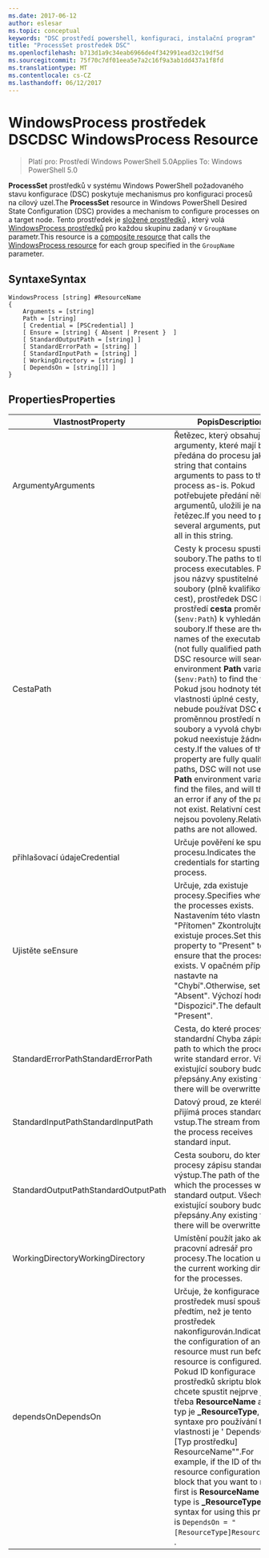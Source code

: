 ```yaml
---
ms.date: 2017-06-12
author: eslesar
ms.topic: conceptual
keywords: "DSC prostředí powershell, konfiguraci, instalační program"
title: "ProcessSet prostředek DSC"
ms.openlocfilehash: b713d1a9c34eab6966de4f342991ead32c19df5d
ms.sourcegitcommit: 75f70c7df01eea5e7a2c16f9a3ab1dd437a1f8fd
ms.translationtype: MT
ms.contentlocale: cs-CZ
ms.lasthandoff: 06/12/2017
---
```

# <a name="dsc-windowsprocess-resource"></a><span data-ttu-id="6b099-103">WindowsProcess prostředek DSC</span><span class="sxs-lookup"><span data-stu-id="6b099-103">DSC WindowsProcess Resource</span></span>

> <span data-ttu-id="6b099-104">Platí pro: Prostředí Windows PowerShell 5.0</span><span class="sxs-lookup"><span data-stu-id="6b099-104">Applies To: Windows PowerShell 5.0</span></span>

<span data-ttu-id="6b099-105">**ProcessSet** prostředků v systému Windows PowerShell požadovaného stavu konfigurace (DSC) poskytuje mechanismus pro konfiguraci procesů na cílový uzel.</span><span class="sxs-lookup"><span data-stu-id="6b099-105">The **ProcessSet** resource in Windows PowerShell Desired State Configuration (DSC) provides a mechanism to configure processes on a target node.</span></span> <span data-ttu-id="6b099-106">Tento prostředek je [složené prostředků](authoringResourceComposite.md) , který volá [WindowsProcess prostředků](windowsProcessResource.md) pro každou skupinu zadaný v `GroupName` parametr.</span><span class="sxs-lookup"><span data-stu-id="6b099-106">This resource is a [composite resource](authoringResourceComposite.md) that calls the [WindowsProcess resource](windowsProcessResource.md) for each group specified in the `GroupName` parameter.</span></span>

## <a name="syntax"></a><span data-ttu-id="6b099-107">Syntaxe</span><span class="sxs-lookup"><span data-stu-id="6b099-107">Syntax</span></span>

```
WindowsProcess [string] #ResourceName
{
    Arguments = [string]
    Path = [string]
    [ Credential = [PSCredential] ]
    [ Ensure = [string] { Absent | Present }  ]
    [ StandardOutputPath = [string] ]
    [ StandardErrorPath = [string] ]
    [ StandardInputPath = [string] ]   
    [ WorkingDirectory = [string] ]
    [ DependsOn = [string[]] ]
}
```

## <a name="properties"></a><span data-ttu-id="6b099-108">Properties</span><span class="sxs-lookup"><span data-stu-id="6b099-108">Properties</span></span>
|  <span data-ttu-id="6b099-109">Vlastnost</span><span class="sxs-lookup"><span data-stu-id="6b099-109">Property</span></span>  |  <span data-ttu-id="6b099-110">Popis</span><span class="sxs-lookup"><span data-stu-id="6b099-110">Description</span></span>   | 
|---|---| 
| <span data-ttu-id="6b099-111">Argumenty</span><span class="sxs-lookup"><span data-stu-id="6b099-111">Arguments</span></span>| <span data-ttu-id="6b099-112">Řetězec, který obsahuje argumenty, které mají být předána do procesu jako-je.</span><span class="sxs-lookup"><span data-stu-id="6b099-112">A string that contains arguments to pass to the process as-is.</span></span> <span data-ttu-id="6b099-113">Pokud potřebujete předání několik argumentů, uložili je na tento řetězec.</span><span class="sxs-lookup"><span data-stu-id="6b099-113">If you need to pass several arguments, put them all in this string.</span></span>| 
| <span data-ttu-id="6b099-114">Cesta</span><span class="sxs-lookup"><span data-stu-id="6b099-114">Path</span></span>| <span data-ttu-id="6b099-115">Cesty k procesu spustitelné soubory.</span><span class="sxs-lookup"><span data-stu-id="6b099-115">The paths to the process executables.</span></span> <span data-ttu-id="6b099-116">Pokud jsou názvy spustitelné soubory (plně kvalifikovaný cest), prostředek DSC hledat prostředí **cesta** proměnné (`$env:Path`) k vyhledání soubory.</span><span class="sxs-lookup"><span data-stu-id="6b099-116">If these are the names of the executable files (not fully qualified paths), the DSC resource will search the environment **Path** variable (`$env:Path`) to find the files.</span></span> <span data-ttu-id="6b099-117">Pokud jsou hodnoty této vlastnosti úplné cesty, nebude používat DSC **cesta** proměnnou prostředí nalézt soubory a vyvolá chybu, pokud neexistuje žádné cesty.</span><span class="sxs-lookup"><span data-stu-id="6b099-117">If the values of this property are fully qualified paths, DSC will not use the **Path** environment variable to find the files, and will throw an error if any of the paths do not exist.</span></span> <span data-ttu-id="6b099-118">Relativní cesty nejsou povoleny.</span><span class="sxs-lookup"><span data-stu-id="6b099-118">Relative paths are not allowed.</span></span>| 
| <span data-ttu-id="6b099-119">přihlašovací údaje</span><span class="sxs-lookup"><span data-stu-id="6b099-119">Credential</span></span>| <span data-ttu-id="6b099-120">Určuje pověření ke spuštění procesu.</span><span class="sxs-lookup"><span data-stu-id="6b099-120">Indicates the credentials for starting the process.</span></span>| 
| <span data-ttu-id="6b099-121">Ujistěte se</span><span class="sxs-lookup"><span data-stu-id="6b099-121">Ensure</span></span>| <span data-ttu-id="6b099-122">Určuje, zda existuje procesy.</span><span class="sxs-lookup"><span data-stu-id="6b099-122">Specifies whether the processes exists.</span></span> <span data-ttu-id="6b099-123">Nastavením této vlastnosti "Přítomen" Zkontrolujte, zda existuje proces.</span><span class="sxs-lookup"><span data-stu-id="6b099-123">Set this property to "Present" to ensure that the process exists.</span></span> <span data-ttu-id="6b099-124">V opačném případě ji nastavte na "Chybí".</span><span class="sxs-lookup"><span data-stu-id="6b099-124">Otherwise, set it to "Absent".</span></span> <span data-ttu-id="6b099-125">Výchozí hodnota je "Dispozici".</span><span class="sxs-lookup"><span data-stu-id="6b099-125">The default is "Present".</span></span>| 
| <span data-ttu-id="6b099-126">StandardErrorPath</span><span class="sxs-lookup"><span data-stu-id="6b099-126">StandardErrorPath</span></span>| <span data-ttu-id="6b099-127">Cesta, do které procesy standardní Chyba zápisu.</span><span class="sxs-lookup"><span data-stu-id="6b099-127">The path to which the processes write standard error.</span></span> <span data-ttu-id="6b099-128">Všechny existující soubory budou přepsány.</span><span class="sxs-lookup"><span data-stu-id="6b099-128">Any existing file there will be overwritten.</span></span>| 
| <span data-ttu-id="6b099-129">StandardInputPath</span><span class="sxs-lookup"><span data-stu-id="6b099-129">StandardInputPath</span></span>| <span data-ttu-id="6b099-130">Datový proud, ze kterého přijímá proces standardní vstup.</span><span class="sxs-lookup"><span data-stu-id="6b099-130">The stream from which the process receives standard input.</span></span>| 
| <span data-ttu-id="6b099-131">StandardOutputPath</span><span class="sxs-lookup"><span data-stu-id="6b099-131">StandardOutputPath</span></span>| <span data-ttu-id="6b099-132">Cesta souboru, do které procesy zápisu standardní výstup.</span><span class="sxs-lookup"><span data-stu-id="6b099-132">The path of the file to which the processes write standard output.</span></span> <span data-ttu-id="6b099-133">Všechny existující soubory budou přepsány.</span><span class="sxs-lookup"><span data-stu-id="6b099-133">Any existing file there will be overwritten.</span></span>| 
| <span data-ttu-id="6b099-134">WorkingDirectory</span><span class="sxs-lookup"><span data-stu-id="6b099-134">WorkingDirectory</span></span>| <span data-ttu-id="6b099-135">Umístění použít jako aktuální pracovní adresář pro procesy.</span><span class="sxs-lookup"><span data-stu-id="6b099-135">The location used as the current working directory for the processes.</span></span>| 
| <span data-ttu-id="6b099-136">dependsOn</span><span class="sxs-lookup"><span data-stu-id="6b099-136">DependsOn</span></span> | <span data-ttu-id="6b099-137">Určuje, že konfigurace jiný prostředek musí spouštět předtím, než je tento prostředek nakonfigurován.</span><span class="sxs-lookup"><span data-stu-id="6b099-137">Indicates that the configuration of another resource must run before this resource is configured.</span></span> <span data-ttu-id="6b099-138">Pokud ID konfigurace prostředků skriptu blok, který chcete spustit nejprve je třeba **ResourceName** a její typ je **_ResourceType**, syntaxe pro používání této vlastnosti je ' DependsOn = "[Typ prostředku] ResourceName"".</span><span class="sxs-lookup"><span data-stu-id="6b099-138">For example, if the ID of the resource configuration script block that you want to run first is **ResourceName** and its type is **_ResourceType**, the syntax for using this property is `DependsOn = "[ResourceType]ResourceName"`\` .</span></span>| 

